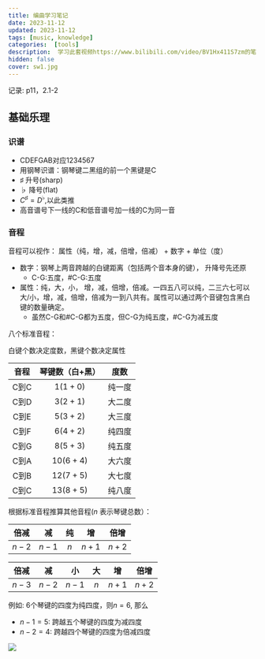 ```yaml
---
title: 编曲学习笔记
date: 2023-11-12
updated: 2023-11-12
tags: [music, knowledge]
categories:  [tools]
description:  学习此套视频https://www.bilibili.com/video/BV1Hx411S7zm的笔记，自用。
hidden: false
cover: sw1.jpg
---
```


记录: p11，2.1-2

## 基础乐理

### 识谱

- CDEFGAB对应1234567
- 用钢琴识谱：钢琴键二黑组的前一个黑键是C
- $\sharp$ 升号(sharp)
- $\flat$ 降号(flat)
- $C^{\sharp} = D^{\flat}$,以此类推
- 高音谱号下一线的C和低音谱号加一线的C为同一音

### 音程
 
音程可以视作： 属性（纯，增，减，倍增，倍减） + 数字 + 单位（度） 

- 数字：钢琴上两音跨越的白键距离（包括两个音本身的键）， 升降号先还原
    - C-G:五度，#C-G:五度
- 属性：纯，大，小， 增，减，倍增，倍减。一四五八可以纯，二三六七可以大/小，增，减，倍增，倍减为一到八共有。属性可以通过两个音键包含黑白键的数量确定。
    - 虽然C-G和#C-G都为五度，但C-G为纯五度，#C-G为减五度

八个标准音程：

白键个数决定度数，黑键个数决定属性

|音程 | 琴键数（白+黑） | 度数 |
|:-:|:-:|:-:|
| C到C |  $1(1+0)$ |纯一度    |
| C到D |  $3(2+1)$ |大二度    |
| C到E |  $5(3+2)$ |大三度    |
| C到F  |  $6(4+2)$ |纯四度    |
| C到G  |  $8(5+3)$ |纯五度    |
| C到A  |  $10(6+4)$ |大六度    |
| C到B  |  $12(7+5)$ |大七度    |
| C到C  |  $13(8+5)$ |纯八度    |

根据标准音程推算其他音程($n$ 表示琴键总数）：

| 倍减 |  减 |纯    |增|   倍增 |
|:-:|:-:|:-:|:-:|:-:|
| $n-2$ |  $n-1$ |$n$    |$n+1$|   $n+2$ |

| 倍减 | 减| 小 |大    |增|   倍增 |
|:-:|:-:|:-:|:-:|:-:|:-:|
| $n-3$ |  $n-2$ |$n-1$|$n$    |$n+1$|   $n+2$ | 

例如: 6个琴键的四度为纯四度，则$n = 6$, 那么
- $n-1=5$: 跨越五个琴键的四度为减四度
- $n-2=4$: 跨越四个琴键的四度为倍减四度

![](sw1.jpg)


